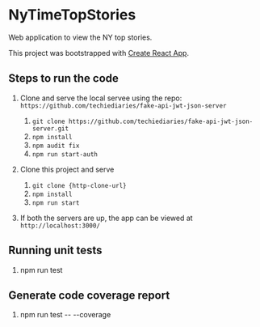 # NyTimeTopStories

Web application to view the NY top stories.

This project was bootstrapped with [Create React App](https://github.com/facebook/create-react-app).

## Steps to run the code

1. Clone and serve the local servee using the repo: `https://github.com/techiediaries/fake-api-jwt-json-server`
    1. `git clone https://github.com/techiediaries/fake-api-jwt-json-server.git`
    2. `npm install`
    3. `npm audit fix`
    4. `npm run start-auth`

2. Clone this project and serve
    1. `git clone {http-clone-url}`
    2. `npm install`
    3. `npm run start`

3. If both the servers are up, the app can be viewed at `http://localhost:3000/`

## Running unit tests
1. npm run test

## Generate code coverage report
1. npm run test -- --coverage
